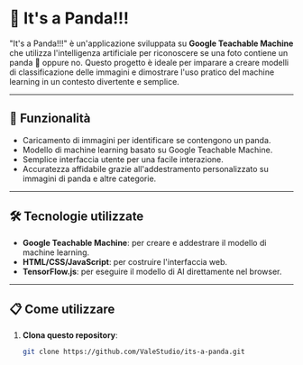 # 🐼 It's a Panda!!!

"It's a Panda!!!" è un'applicazione sviluppata su **Google Teachable Machine** che utilizza l'intelligenza artificiale per riconoscere se una foto contiene un panda 🐼 oppure no. Questo progetto è ideale per imparare a creare modelli di classificazione delle immagini e dimostrare l'uso pratico del machine learning in un contesto divertente e semplice.

---

## 🚀 Funzionalità

- Caricamento di immagini per identificare se contengono un panda.
- Modello di machine learning basato su Google Teachable Machine.
- Semplice interfaccia utente per una facile interazione.
- Accuratezza affidabile grazie all'addestramento personalizzato su immagini di panda e altre categorie.

---

## 🛠️ Tecnologie utilizzate

- **Google Teachable Machine**: per creare e addestrare il modello di machine learning.
- **HTML/CSS/JavaScript**: per costruire l'interfaccia web.
- **TensorFlow.js**: per eseguire il modello di AI direttamente nel browser.

---

## 📋 Come utilizzare

1. **Clona questo repository**:
   ```bash
   git clone https://github.com/ValeStudio/its-a-panda.git
